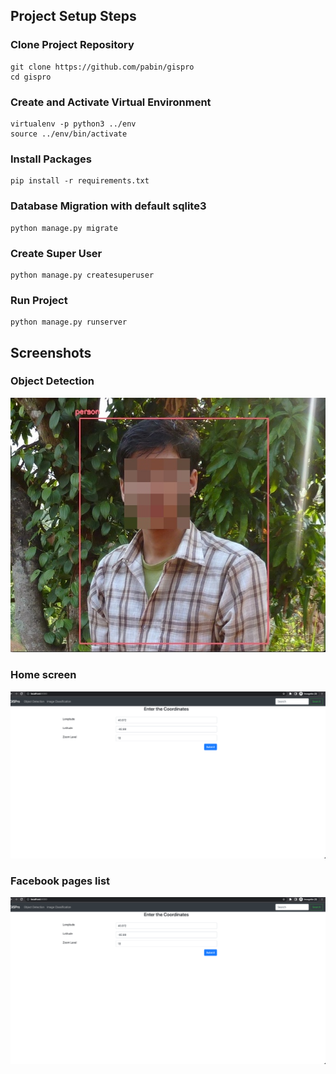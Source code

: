 ## Project Setup Steps

### Clone Project Repository
```
git clone https://github.com/pabin/gispro
cd gispro
```

### Create and Activate Virtual Environment
```
virtualenv -p python3 ../env
source ../env/bin/activate
```

### Install Packages
```
pip install -r requirements.txt
```

### Database Migration with default sqlite3
```
python manage.py migrate
```

### Create Super User
```
python manage.py createsuperuser
```


### Run Project
```
python manage.py runserver
```

## Screenshots
### Object Detection
![ScreenShot](https://github.com/pabin/gispro/blob/master/object-detection.jpg?raw=true)

### Home screen
![ScreenShot](https://github.com/pabin/gispro/blob/master/assets/sreenshots/gispro_img2.png?raw=true)

### Facebook pages list
![ScreenShot](https://github.com/pabin/gispro/blob/master/assets/sreenshots/gispro_img2.png?raw=true)
